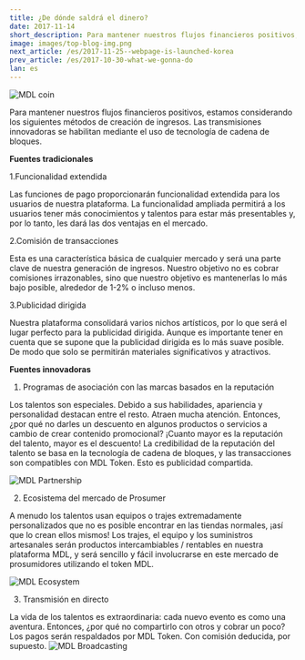 ```yaml
---
title: ¿De dónde saldrá el dinero?
date: 2017-11-14
short_description: Para mantener nuestros flujos financieros positivos, estamos considerando los siguientes métodos de creación de ingresos. 
image: images/top-blog-img.png
next_article: /es/2017-11-25--webpage-is-launched-korea
prev_article: /es/2017-10-30-what-we-gonna-do
lan: es
---
```


![MDL coin](https://gateway.ipfs.io/ipfs/QmVHZDTzBb96QgMsCqSEzxuwzyYX4BfNa5M7kxTYWvQC8u/coin.png)

Para mantener nuestros flujos financieros positivos, estamos considerando los siguientes métodos de creación de ingresos. Las transmisiones innovadoras se habilitan mediante el uso de tecnología de cadena de bloques.

**Fuentes tradicionales**

  1.Funcionalidad extendida

 Las funciones de pago proporcionarán funcionalidad extendida para los usuarios de nuestra plataforma. La funcionalidad ampliada permitirá a los usuarios tener más conocimientos y talentos para estar más presentables y, por lo tanto, les dará las dos ventajas en el mercado.

  2.Comisión de transacciones

  Esta es una característica básica de cualquier mercado y será una parte clave de nuestra generación de ingresos. Nuestro objetivo no es cobrar comisiones irrazonables, sino que nuestro objetivo es mantenerlas lo más bajo posible, alrededor de 1-2% o incluso menos.  

  3.Publicidad dirigida

  Nuestra plataforma consolidará varios nichos artísticos, por lo que será el lugar perfecto para la publicidad dirigida. Aunque es importante tener en cuenta que se supone que la publicidad dirigida es lo más suave posible. De modo que solo se permitirán materiales significativos y atractivos.

**Fuentes innovadoras**

  1. Programas de asociación con las marcas basados en la reputación 
  
Los talentos son especiales. Debido a sus habilidades, apariencia y personalidad destacan entre el resto. Atraen mucha atención. Entonces, ¿por qué no darles un descuento en algunos productos o servicios a cambio de crear contenido promocional? ¡Cuanto mayor es la reputación del talento, mayor es el descuento! La credibilidad de la reputación del talento se basa en la tecnología de cadena de bloques, y las transacciones son compatibles con MDL Token. Esto es publicidad compartida.


![MDL Partnership](https://gateway.ipfs.io/ipfs/QmXYFsWZ6xD8x1JoHW4XTisgURXJbtTd2XrM2n2UNPkWHb/partnership.jpg)


  2. Ecosistema del mercado de Prosumer

   A menudo los talentos usan equipos o trajes extremadamente personalizados que no es posible encontrar en las tiendas normales, ¡así que lo crean ellos mismos! Los trajes, el equipo y los suministros artesanales serán productos intercambiables / rentables en nuestra plataforma MDL, y será sencillo y fácil involucrarse en este mercado de prosumidores utilizando el token MDL.
   
   
![MDL Ecosystem](https://gateway.ipfs.io/ipfs/QmYkMaUN76r9uwsDbBTPXEjKcQ2tD5MjqK8utdbzQSrdy2/ecosystem.jpg)


  3. Transmisión en directo

  La vida de los talentos es extraordinaria: cada nuevo evento es como una aventura. Entonces, ¿por qué no compartirlo con otros y cobrar un poco? Los pagos serán respaldados por MDL Token. Con comisión deducida, por supuesto. 
![MDL Broadcasting](https://gateway.ipfs.io/ipfs/QmaQKVcmPzuJ7GU1o7hvQ267q2iNEc2AcTgzgXqbur8dDk/broadcasting.jpg)
